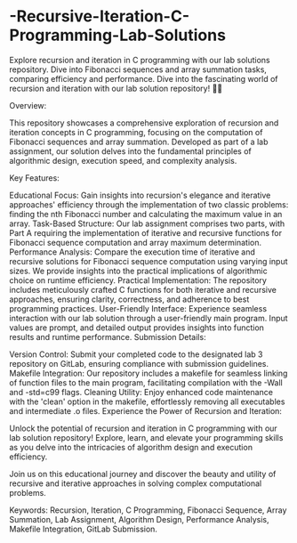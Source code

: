 # -Recursive-Iteration-C-Programming-Lab-Solutions
Explore recursion and iteration in C programming with our lab solutions repository. Dive into Fibonacci sequences and array summation tasks, comparing efficiency and performance.
Dive into the fascinating world of recursion and iteration with our lab solution repository! 🔄💡

Overview:

This repository showcases a comprehensive exploration of recursion and iteration concepts in C programming, focusing on the computation of Fibonacci sequences and array summation. Developed as part of a lab assignment, our solution delves into the fundamental principles of algorithmic design, execution speed, and complexity analysis.

Key Features:

Educational Focus: Gain insights into recursion's elegance and iterative approaches' efficiency through the implementation of two classic problems: finding the nth Fibonacci number and calculating the maximum value in an array.
Task-Based Structure: Our lab assignment comprises two parts, with Part A requiring the implementation of iterative and recursive functions for Fibonacci sequence computation and array maximum determination.
Performance Analysis: Compare the execution time of iterative and recursive solutions for Fibonacci sequence computation using varying input sizes. We provide insights into the practical implications of algorithmic choice on runtime efficiency.
Practical Implementation: The repository includes meticulously crafted C functions for both iterative and recursive approaches, ensuring clarity, correctness, and adherence to best programming practices.
User-Friendly Interface: Experience seamless interaction with our lab solution through a user-friendly main program. Input values are prompt, and detailed output provides insights into function results and runtime performance.
Submission Details:

Version Control: Submit your completed code to the designated lab 3 repository on GitLab, ensuring compliance with submission guidelines.
Makefile Integration: Our repository includes a makefile for seamless linking of function files to the main program, facilitating compilation with the -Wall and -std=c99 flags.
Cleaning Utility: Enjoy enhanced code maintenance with the 'clean' option in the makefile, effortlessly removing all executables and intermediate .o files.
Experience the Power of Recursion and Iteration:

Unlock the potential of recursion and iteration in C programming with our lab solution repository! Explore, learn, and elevate your programming skills as you delve into the intricacies of algorithm design and execution efficiency.

Join us on this educational journey and discover the beauty and utility of recursive and iterative approaches in solving complex computational problems.

Keywords: Recursion, Iteration, C Programming, Fibonacci Sequence, Array Summation, Lab Assignment, Algorithm Design, Performance Analysis, Makefile Integration, GitLab Submission.
